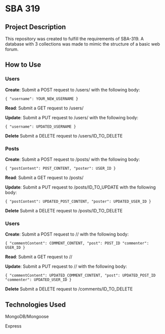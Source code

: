 # SBA 319

## Project Description
This repository was created to fulfill the requirements of SBA-319.
A database with 3 collections was made to mimic the structure of a basic web forum.

## How to Use
### Users
**Create**: Submit a POST request to /users/ with the following body:

`{
    "username": YOUR_NEW_USERNAME
}`

**Read**: Submit a GET request to /users/

**Update**: Submit a PUT request to /users/ with the following body:

`{
    "username": UPDATED_USERNAME
}`

**Delete** Submit a DELETE request to /users/ID_TO_DELETE

### Posts
**Create**: Submit a POST request to /posts/ with the following body:

`{
    "postContent": POST_CONTENT,
    "poster": USER_ID
}`

**Read**: Submit a GET request to /posts/

**Update**: Submit a PUT request to /posts/ID_TO_UPDATE with the following body:

`{
    "postContent": UPDATED_POST_CONTENT,
    "poster": UPDATED_USER_ID
}`

**Delete** Submit a DELETE request to /posts/ID_TO_DELETE

### Users
**Create**: Submit a POST request to // with the following body:

`{
    "commentContent": COMMENT_CONTENT,
    "post": POST_ID
    "commenter": USER_ID
}`

**Read**: Submit a GET request to //

**Update**: Submit a PUT request to // with the following body:

`{
    "commentContent": UPDATED_COMMENT_CONTENT,
    "post": UPDATED_POST_ID
    "commenter": UPDATED_USER_ID
}`

**Delete** Submit a DELETE request to /comments/ID_TO_DELETE

## Technologies Used
MongoDB/Mongoose

Express
